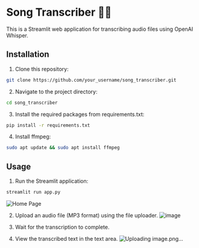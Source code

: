 # Song Transcriber 🎵📝

This is a Streamlit web application for transcribing audio files using OpenAI Whisper.

## Installation

1. Clone this repository:

```bash
git clone https://github.com/your_username/song_transcriber.git
```

2. Navigate to the project directory:
```bash
cd song_transcriber
```
3. Install the required packages from requirements.txt:
```bash
pip install -r requirements.txt
```
4. Install ffmpeg:
```bash
sudo apt update && sudo apt install ffmpeg
```
## Usage

1. Run the Streamlit application:
```bash
streamlit run app.py
```
![Home Page](https://github.com/SubhScripter/song_transcriber/assets/142106447/7ad0cf27-28cb-4d15-b29d-ddbb3c0fa16d)

2. Upload an audio file (MP3 format) using the file uploader.
![image](https://github.com/SubhScripter/song_transcriber/assets/142106447/eeb98513-7879-45bf-91a4-4bbe3d63e62d)

3. Wait for the transcription to complete.
4. View the transcribed text in the text area.
![Uploading image.png…]()
